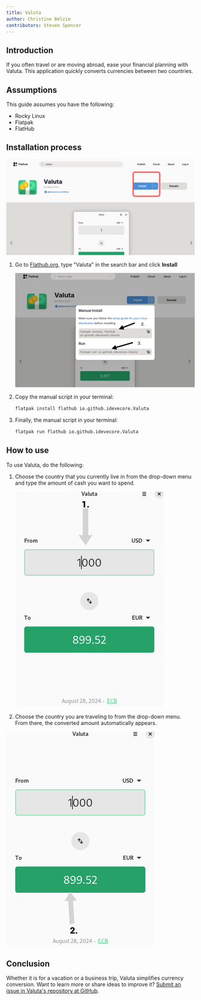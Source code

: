 ```yaml
---
title: Valuta
author: Christine Belzie
contributors: Steven Spencer 
---
```


## Introduction

 If you often travel or are moving abroad, ease your financial planning with Valuta. This application quickly converts currencies between two countries.

## Assumptions

This guide assumes you have the following:

- Rocky Linux
- Flatpak
- FlatHub

## Installation process

![Screenshot of the Valuta page on Flathub with the blue install button highlighted in a red square](images/01_valuta.png)

1. Go to [Flathub.org](https://flathub.org), type "Valuta" in the search bar and click  **Install**

    ![manual install script and run script](images/valuta-install.png)

2. Copy the manual script in your terminal:

    ```bash
    flatpak install flathub io.github.idevecore.Valuta
    ```

3. Finally, the manual script in your terminal:

    ```bash
    flatpak run flathub io.github.idevecore.Valuta
    ```

## How to use

To use Valuta, do the following:

1. Choose the country that you currently live in from the drop-down menu and type the amount of cash you want to spend.

    ![Screenshot of Valuta app showing 1000 USD in the input field, with a grey arrow pointing down to a grey box showing 1000 USD](images/02_valuta.png)

2. Choose the country you are traveling to from the drop-down menu. From there, the converted amount automatically appears.

![Screenshot showing a grey arrow pointing upward to a green box displaying the converted amount, 899.52 EUR](images/03_valuta.png)

## Conclusion

Whether it is for a vacation or a business trip, Valuta simplifies currency conversion. Want to learn more or share ideas to improve it? [Submit an issue in Valuta's repository at GitHub](https://github.com/ideveCore/valuta/issues).
